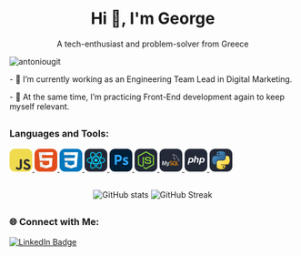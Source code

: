 <h1 align="center">Hi 👋, I'm George</h1>
<p align="center">A tech-enthusiast and problem-solver from Greece</p>

<p align="left">
  <img src="https://komarev.com/ghpvc/?username=antoniougit&label=Profile%20views&color=0e75b6&style=flat" alt="antoniougit" />
</p>

<p align="left">- 🔭 I’m currently working as an Engineering Team Lead in Digital Marketing.</p>
<p align="left">- 🌱 At the same time, I’m practicing Front-End development again to keep myself relevant.</p>

##

<h3 align="left">Languages and Tools:</h3>
<p align="left">
  <a href="https://developer.mozilla.org/en-US/docs/Web/JavaScript" target="_blank" rel="noreferrer">
    <img src="https://github.com/tandpfun/skill-icons/blob/main/icons/JavaScript.svg" alt="JavaScript" width="40" height="40" />
  </a>
  <a href="https://www.w3.org/html/" target="_blank" rel="noreferrer">
    <img src="https://github.com/tandpfun/skill-icons/blob/main/icons/HTML.svg" alt="HTML5" width="40" height="40" />
  </a>
  <a href="https://www.w3schools.com/css/" target="_blank" rel="noreferrer">
    <img src="https://github.com/tandpfun/skill-icons/raw/main/icons/CSS.svg" alt="CSS3" width="40" height="40" />
  </a>
  <a href="https://reactjs.org/" target="_blank" rel="noreferrer">
    <img src="https://github.com/tandpfun/skill-icons/blob/main/icons/React-Dark.svg" alt="React" width="40" height="40" />
  </a>
  <a href="https://www.photoshop.com/en" target="_blank" rel="noreferrer">
    <img src="https://github.com/tandpfun/skill-icons/blob/main/icons/Photoshop.svg" alt="Photoshop" width="40" height="40" />
  </a>
  <a href="https://nodejs.org" target="_blank" rel="noreferrer">
    <img src="https://github.com/tandpfun/skill-icons/blob/main/icons/NodeJS-Dark.svg" alt="Node.js" width="40" height="40" />
  </a>
  <a href="https://www.mysql.com/" target="_blank" rel="noreferrer">
    <img src="https://github.com/tandpfun/skill-icons/raw/main/icons/MySQL-Dark.svg" alt="MySQL" width="40" height="40" />
  </a>
  <a href="https://www.php.net" target="_blank" rel="noreferrer">
    <img src="https://github.com/tandpfun/skill-icons/blob/main/icons/PHP-Dark.svg" alt="PHP" width="40" height="40" />
  </a>
  <a href="https://www.python.org" target="_blank" rel="noreferrer">
    <img src="https://github.com/tandpfun/skill-icons/blob/main/icons/Python-Dark.svg" alt="Python" width="40" height="40" />
  </a>
</p>

##

<p align="center">
  <img src="https://github-readme-stats.vercel.app/api?username=antoniougit&show_icons=true&theme=github_dark&hide_rank=true&hide=contribs&hide_border=true" alt="GitHub stats" />
  <img src="https://github-readme-streak-stats.herokuapp.com?user=antoniougit&theme=github-dark-blue&hide_border=true&mode=weekly" alt="GitHub Streak" />
</p>

##

<h3 align="left">🌐 Connect with Me:</h3>
<p align="left">
  <a href="https://www.linkedin.com/in/antonioug/" target="_blank">
    <img src="https://img.shields.io/badge/LinkedIn-Connect-blue?logo=linkedin&style=for-the-badge" alt="LinkedIn Badge" />
  </a>
</p>
